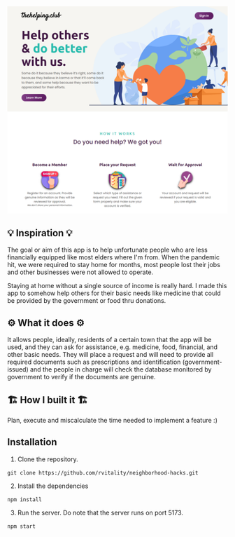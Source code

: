 ![landing](misc/landing.png)

## 💡 Inspiration 💡

The goal or aim of this app is to help unfortunate people who are less financially equipped like most elders where I'm from. When the pandemic hit, we were required to stay home for months, most people lost their jobs and other businesses were not allowed to operate.

Staying at home without a single source of income is really hard. I made this app to somehow help others for their basic needs like medicine that could be provided by the government or food thru donations.

## ⚙ What it does ⚙

It allows people, ideally, residents of a certain town that the app will be used, and they can ask for assistance, e.g. medicine, food, financial, and other basic needs. They will place a request and will need to provide all required documents such as prescriptions and identification (government-issued) and the people in charge will check the database monitored by government to verify if the documents are genuine.

## 🏗 How I built it 🏗

Plan, execute and miscalculate the time needed to implement a feature :)

## Installation

1. Clone the repository.

```
git clone https://github.com/rvitality/neighborhood-hacks.git
```

2. Install the dependencies

```
npm install
```

3. Run the server. Do note that the server runs on port 5173.

```
npm start
```
